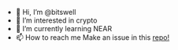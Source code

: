 - 👋 Hi, I’m @bitswell
- 👀 I’m interested in crypto
- 🌱 I’m currently learning NEAR
- 📫 How to reach me Make an issue in this [repo!](https://github.com/bitswell/bitswell/issues)

<!---
bitswell/bitswell is a ✨ special ✨ repository because its `README.md` (this file) appears on your GitHub profile.
You can click the Preview link to take a look at your changes.
--->
